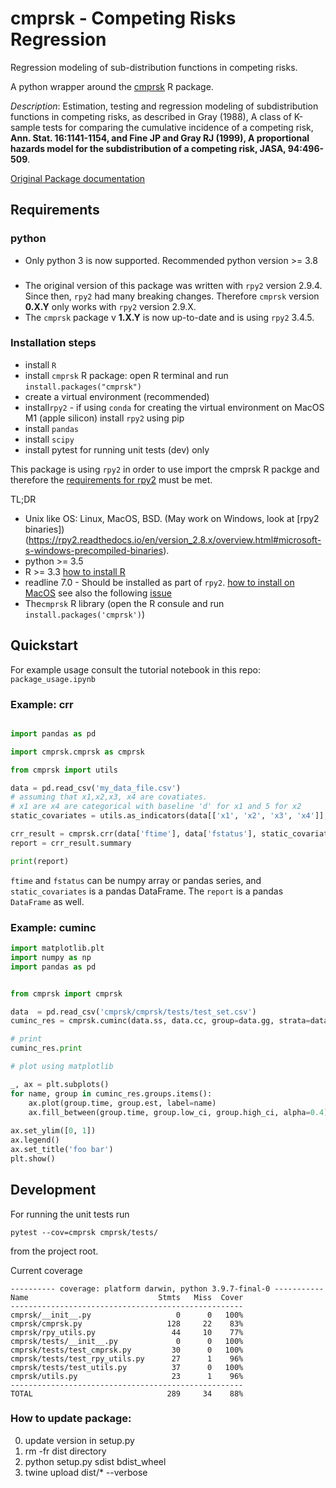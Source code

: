 # cmprsk - Competing Risks Regression
Regression modeling of sub-distribution functions in competing risks.

A python wrapper around the [cmprsk](https://cran.r-project.org/web/packages/cmprsk/index.html) R package.

*Description*: Estimation, testing and regression modeling of
subdistribution functions in competing risks, as described in Gray
(1988), A class of K-sample tests for comparing the cumulative
incidence of a competing risk, **Ann. Stat. 16:1141-1154, and Fine JP and
Gray RJ (1999), A proportional hazards model for the subdistribution
of a competing risk, JASA, 94:496-509**.

[Original Package documentation](https://cran.r-project.org/web/packages/cmprsk/cmprsk.pdf)

## Requirements

### python
* Only python 3 is now supported. Recommended python version >= 3.8 

###
* The original version of this package was written with `rpy2` version 2.9.4. Since then, `rpy2` had many breaking changes. 
Therefore `cmprsk` version **0.X.Y** only works with `rpy2` version 2.9.X.
* The `cmprsk` package v **1.X.Y** is now up-to-date and is using `rpy2` 3.4.5. 

### Installation steps

* install `R`
* install `cmprsk` R package: open R terminal and run `install.packages("cmprsk")`
* create a virtual environment (recommended)
* install`rpy2` - if using `conda` for creating the virtual environment on MacOS M1 (apple silicon) install `rpy2` using pip  
* install `pandas`
* install `scipy`
* install pytest for running unit tests (dev) only

This package is using `rpy2` in order to use import the cmprsk R packge and therefore the [requirements for rpy2](https://rpy2.readthedocs.io/en/version_2.8.x/overview.html?highlight=readline#requirements) must be met.

TL;DR
* Unix like OS: Linux, MacOS, BSD. (May work on Windows, look at [rpy2 binaries])(https://rpy2.readthedocs.io/en/version_2.8.x/overview.html#microsoft-s-windows-precompiled-binaries). 
* python >= 3.5
* R >= 3.3 [how to install R](https://www.datacamp.com/community/tutorials/installing-R-windows-mac-ubuntu)
* readline 7.0 - Should be installed as part of `rpy2`. [how to install on MacOS](http://blogs.perl.org/users/aristotle/2013/07/easy-osx-termreadlinegnu.html) see also the following [issue](https://github.com/conda-forge/rpy2-feedstock/issues/1)
* The`cmprsk` R library (open the R consule and run `install.packages('cmprsk')`)

## Quickstart

For example usage consult the tutorial notebook in this repo: `package_usage.ipynb`

### Example: crr

```python

import pandas as pd

import cmprsk.cmprsk as cmprsk

from cmprsk import utils

data = pd.read_csv('my_data_file.csv')
# assuming that x1,x2,x3, x4 are covatiates. 
# x1 are x4 are categorical with baseline 'd' for x1 and 5 for x2 
static_covariates = utils.as_indicators(data[['x1', 'x2', 'x3', 'x4']], ['x1', 'x4'], bases=['d', 5])

crr_result = cmprsk.crr(data['ftime'], data['fstatus'], static_covariates)
report = crr_result.summary

print(report)

```
`ftime` and `fstatus` can be numpy array or pandas series, and `static_covariates` is a pandas DataFrame.
The `report` is a pandas `DataFrame` as well. 

### Example: cuminc

```python
import matplotlib.plt
import numpy as np
import pandas as pd


from cmprsk import cmprsk

data  = pd.read_csv('cmprsk/cmprsk/tests/test_set.csv')
cuminc_res = cmprsk.cuminc(data.ss, data.cc, group=data.gg, strata=data.strt)

# print
cuminc_res.print

# plot using matplotlib

_, ax = plt.subplots()
for name, group in cuminc_res.groups.items():
    ax.plot(group.time, group.est, label=name)
    ax.fill_between(group.time, group.low_ci, group.high_ci, alpha=0.4)
    
ax.set_ylim([0, 1])
ax.legend()
ax.set_title('foo bar')
plt.show()

```
## Development
For running the unit tests run 

    pytest --cov=cmprsk cmprsk/tests/

from the project root. 

Current coverage
```buildoutcfg
---------- coverage: platform darwin, python 3.9.7-final-0 -----------
Name                             Stmts   Miss  Cover
----------------------------------------------------
cmprsk/__init__.py                   0      0   100%
cmprsk/cmprsk.py                   128     22    83%
cmprsk/rpy_utils.py                 44     10    77%
cmprsk/tests/__init__.py             0      0   100%
cmprsk/tests/test_cmprsk.py         30      0   100%
cmprsk/tests/test_rpy_utils.py      27      1    96%
cmprsk/tests/test_utils.py          37      0   100%
cmprsk/utils.py                     23      1    96%
----------------------------------------------------
TOTAL                              289     34    88%
```

### How to update package:
0. update version in setup.py
1. rm -fr dist directory
2. python setup.py sdist bdist_wheel 
3. twine upload  dist/* --verbose
